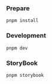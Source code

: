 ### Prepare
```
pnpm install
```
### Development
```
pnpm dev
```
### StoryBook
```
pnpm storybook
```
